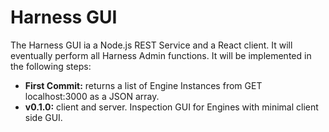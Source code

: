 # Harness GUI

The Harness GUI ia a Node.js REST Service and a React client. It will eventually perform all Harness Admin functions. It will be implemented in the following steps:

 * **First Commit:** returns a list of Engine Instances from GET localhost:3000 as a JSON array.
 * **v0.1.0:** client and server. Inspection GUI for Engines with minimal client side GUI.

 